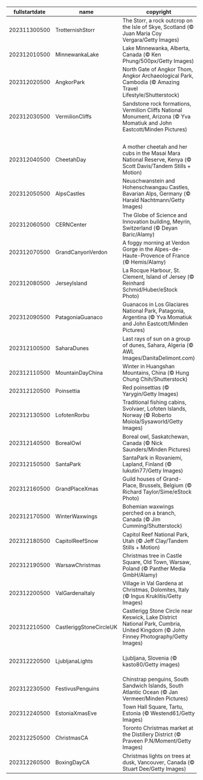 |fullstartdate|name|copyright|title|image|
|--|--|--|--|--|
202311300500|TrotternishStorr|The Storr, a rock outcrop on the Isle of Skye, Scotland (© Juan Maria Coy Vergara/Getty Images)|The Old Man on his watch|![](/en-CA/2023/12/202311300500TrotternishStorr.jpg)|
202312010500|MinnewankaLake|Lake Minnewanka, Alberta, Canada (© Ken Phung/500px/Getty Images)|Starlight, shining bright|![](/en-CA/2023/12/202312010500MinnewankaLake.jpg)|
202312020500|AngkorPark|North Gate of Angkor Thom, Angkor Archaeological Park, Cambodia (© Amazing Travel Lifestyle/Shutterstock)|A city within a city|![](/en-CA/2023/12/202312020500AngkorPark.jpg)|
202312030500|VermilionCliffs|Sandstone rock formations, Vermilion Cliffs National Monument, Arizona (© Yva Momatiuk and John Eastcott/Minden Pictures)|Sculpted by time|![](/en-CA/2023/12/202312030500VermilionCliffs.jpg)|
||||![](/en-CA/2023/12/.jpg)|
202312040500|CheetahDay|A mother cheetah and her cubs in the Masai Mara National Reserve, Kenya (© Scott Davis/Tandem Stills + Motion)|Masters of agility and cuteness|![](/en-CA/2023/12/202312040500CheetahDay.jpg)|
202312050500|AlpsCastles|Neuschwanstein and Hohenschwangau Castles, Bavarian Alps, Germany (© Harald Nachtmann/Getty Images)|Straight out of a fairytale|![](/en-CA/2023/12/202312050500AlpsCastles.jpg)|
202312060500|CERNCenter|The Globe of Science and Innovation building, Meyrin, Switzerland (© Deyan Baric/Alamy)|A global code for the future|![](/en-CA/2023/12/202312060500CERNCenter.jpg)|
202312070500|GrandCanyonVerdon|A foggy morning at Verdon Gorge in the Alpes-de-Haute-Provence of France (© Hemis/Alamy)|Don't let the clouds fool you!|![](/en-CA/2023/12/202312070500GrandCanyonVerdon.jpg)|
202312080500|JerseyIsland|La Rocque Harbour, St. Clement, Island of Jersey (© Reinhard Schmid/Huber/eStock Photo)|Not that Jersey Shore Not that Jersey Shore|![](/en-CA/2023/12/202312080500JerseyIsland.jpg)|
202312090500|PatagoniaGuanaco|Guanacos in Los Glaciares National Park, Patagonia, Argentina (© Yva Momatiuk and John Eastcott/Minden Pictures)|Llamas on the loose|![](/en-CA/2023/12/202312090500PatagoniaGuanaco.jpg)|
202312100500|SaharaDunes|Last rays of sun on a group of dunes, Sahara, Algeria (© AWL Images/DanitaDelimont.com)|Each day a different dune|![](/en-CA/2023/12/202312100500SaharaDunes.jpg)|
202312110500|MountainDayChina|Winter in Huangshan Mountains, China (© Hung Chung Chih/Shutterstock)|Care for a peak?|![](/en-CA/2023/12/202312110500MountainDayChina.jpg)|
202312120500|Poinsettia|Red poinsettias (© Yarygin/Getty Images)|Paint your world red|![](/en-CA/2023/12/202312120500Poinsettia.jpg)|
202312130500|LofotenRorbu|Traditional fishing cabins, Svolvaer, Lofoten Islands, Norway (© Roberto Moiola/Sysaworld/Getty Images)|Life in a hut-shell|![](/en-CA/2023/12/202312130500LofotenRorbu.jpg)|
202312140500|BorealOwl|Boreal owl, Saskatchewan, Canada (© Nick Saunders/Minden Pictures)|Owl in one|![](/en-CA/2023/12/202312140500BorealOwl.jpg)|
202312150500|SantaPark|SantaPark in Rovaniemi, Lapland, Finland (© lukutin77/Getty Images)|Santa's playground|![](/en-CA/2023/12/202312150500SantaPark.jpg)|
202312160500|GrandPlaceXmas|Guild houses of Grand-Place, Brussels, Belgium (© Richard Taylor/Sime/eStock Photo)|A cheerful case of the blues|![](/en-CA/2023/12/202312160500GrandPlaceXmas.jpg)|
202312170500|WinterWaxwings|Bohemian waxwings perched on a branch, Canada (© Jim Cumming/Shutterstock)|Feathered fashionistas|![](/en-CA/2023/12/202312170500WinterWaxwings.jpg)|
202312180500|CapitolReefSnow|Capitol Reef National Park, Utah (© Jeff Clay/Tandem Stills + Motion)|Snow, snow on the range|![](/en-CA/2023/12/202312180500CapitolReefSnow.jpg)|
202312190500|WarsawChristmas|Christmas tree in Castle Square, Old Town, Warsaw, Poland (© Panther Media GmbH/Alamy)|Santa's Polish rest stop|![](/en-CA/2023/12/202312190500WarsawChristmas.jpg)|
202312200500|ValGardenaItaly|Village in Val Gardena at Christmas, Dolomites, Italy (© Ingus Kruklitis/Getty Images)|Lights of the Dolomites|![](/en-CA/2023/12/202312200500ValGardenaItaly.jpg)|
202312210500|CastleriggStoneCircleUK|Castlerigg Stone Circle near Keswick, Lake District National Park, Cumbria, United Kingdom (© John Finney Photography/Getty Images)|Bring on the light|![](/en-CA/2023/12/202312210500CastleriggStoneCircleUK.jpg)|
202312220500|LjubljanaLights|Ljubljana, Slovenia (© kasto80/Getty images)|Holiday cheer, Slovenian style|![](/en-CA/2023/12/202312220500LjubljanaLights.jpg)|
202312230500|FestivusPenguins|Chinstrap penguins, South Sandwich Islands, South Atlantic Ocean (© Jan Vermeer/Minden Pictures)|They've got some things to say|![](/en-CA/2023/12/202312230500FestivusPenguins.jpg)|
202312240500|EstoniaXmasEve|Town Hall Square, Tartu, Estonia (© Westend61/Getty Images)|How lovely are your branches|![](/en-CA/2023/12/202312240500EstoniaXmasEve.jpg)|
202312250500|ChristmasCA|Toronto Christmas market at the Distillery District (© Praveen P.N/Moment/Getty Images)|Merry Christmas!|![](/en-CA/2023/12/202312250500ChristmasCA.jpg)|
202312260500|BoxingDayCA|Christmas lights on trees at dusk, Vancouver, Canada (© Stuart Dee/Getty Images)|Happy Boxing Day!|![](/en-CA/2023/12/202312260500BoxingDayCA.jpg)|
